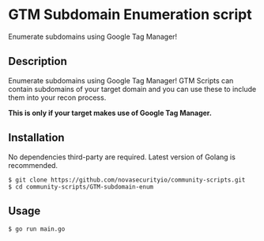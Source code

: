   # GTM Subdomain Enumeration script
  Enumerate subdomains using Google Tag Manager!
  ## Description
  Enumerate subdomains using Google Tag Manager! GTM Scripts can contain subdomains of your target domain and you can use these to include them into your recon process.

  **This is only if your target makes use of Google Tag Manager.**

  ## Installation
  No dependencies third-party are required. Latest version of Golang is recommended.

  ```
  $ git clone https://github.com/novasecurityio/community-scripts.git
  $ cd community-scripts/GTM-subdomain-enum
  ```

  ## Usage
  ```
  $ go run main.go
  ```
